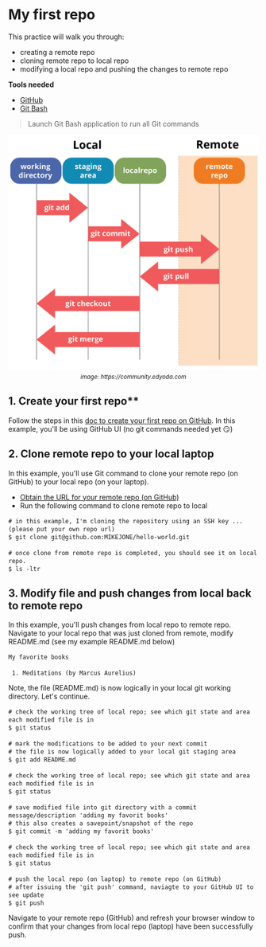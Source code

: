 # My first repo
This practice will walk you through:
* creating a remote repo
* cloning remote repo to local repo
* modifying a local repo and pushing the changes to remote repo

**Tools needed**
* [GitHub](https://github.com/join)
* [Git Bash](https://git-scm.com/downloads)
> Launch Git Bash application to run all Git commands

<p align="center"><img src="../../images/git-commands-and-areas.png" ><br/><small><i>image: https://community.edyoda.com</i></small></p>

## 1. Create your first repo**

Follow the steps in this [doc to create your first repo on GitHub](https://docs.github.com/en/repositories/creating-and-managing-repositories/quickstart-for-repositories). In this example, you'll be using GitHub UI (no git commands needed yet :smirk:)

## 2. Clone remote repo to your local laptop

In this example, you'll use Git command to clone your remote repo (on GitHub) to your local repo (on your laptop).
* [Obtain the URL for your remote repo (on GitHub)](https://docs.github.com/en/repositories/creating-and-managing-repositories/cloning-a-repository#cloning-a-repository)
* Run the following command to clone remote repo to local
```
# in this example, I'm cloning the repository using an SSH key ...(please put your own repo url)
$ git clone git@github.com:MIKEJONE/hello-world.git

# once clone from remote repo is completed, you should see it on local repo.
$ ls -ltr
```

## 3. Modify file and push changes from local back to remote repo 

In this example, you'll push changes from local repo to remote repo. Navigate to your local repo that was just cloned from remote, modify README.md (see my example README.md below)
```
My favorite books

 1. Meditations (by Marcus Aurelius) 

```

Note, the file (README.md) is now logically in your local git working directory. Let's continue.
```
# check the working tree of local repo; see which git state and area each modified file is in
$ git status

# mark the modifications to be added to your next commit
# the file is now logically added to your local git staging area
$ git add README.md

# check the working tree of local repo; see which git state and area each modified file is in
$ git status

# save modified file into git directory with a commit message/description 'adding my favorit books'
# this also creates a savepoint/snapshot of the repo
$ git commit -m 'adding my favorit books'

# check the working tree of local repo; see which git state and area each modified file is in
$ git status

# push the local repo (on laptop) to remote repo (on GitHub)
# after issuing the 'git push' command, naviagte to your GitHub UI to see update
$ git push
```

Navigate to your remote repo (GitHub) and refresh your browser window to confirm that your changes from local repo (laptop) have been successfully push.
